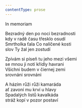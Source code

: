 ```yaml
---
contentType: prose
---
```


In memoriam

Bezradný den po noci bezradnosti  
kdy v radě času třesklo osudí  
Smrtholka ťala Co nalíčené kosti  
slov Ty žal jen zostudí

  

Zpívám si píseň tu jeho mezi všemi  
se mnou ji notí křídly havrani  
Všichni budem v čiernej zemi  
srovnáni srovnáni

  

A házím růži růži kamaráda  
ať zavoní mu krví u hlavy  
Spadalých listů kavalkáda  
stráž kopí v pozor postaví
